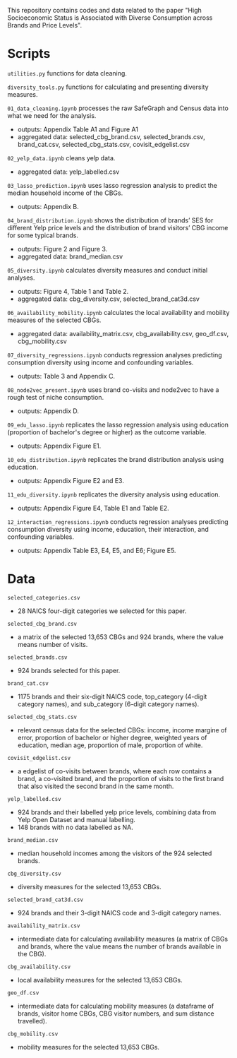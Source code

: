 This repository contains codes and data related to the paper "High Socioeconomic Status is Associated with Diverse Consumption across Brands and Price Levels".

# Scripts

`utilities.py` functions for data cleaning.

`diversity_tools.py` functions for calculating and presenting diversity measures.

`01_data_cleaning.ipynb` processes the raw SafeGraph and Census data into what we need for the analysis.
- outputs: Appendix Table A1 and Figure A1
- aggregated data: selected_cbg_brand.csv, selected_brands.csv, brand_cat.csv, selected_cbg_stats.csv, covisit_edgelist.csv

`02_yelp_data.ipynb` cleans yelp data.
- aggregated data: yelp_labelled.csv

`03_lasso_prediction.ipynb`  uses lasso regression analysis to predict the median household income of the CBGs.
- outputs: Appendix B.

`04_brand_distribution.ipynb` shows the distribution of brands’ SES for different Yelp price levels and the distribution of brand visitors’ CBG income for some typical brands.
- outputs: Figure 2 and Figure 3.
- aggregated data: brand_median.csv

`05_diversity.ipynb` calculates diversity measures and conduct initial analyses.
- outputs: Figure 4, Table 1 and Table 2.
- aggregated data: cbg_diversity.csv, selected_brand_cat3d.csv

`06_availability_mobility.ipynb` calculates the local availability and mobility measures of the selected CBGs.
- aggregated data: availability_matrix.csv, cbg_availability.csv, geo_df.csv, cbg_mobility.csv

`07_diversity_regressions.ipynb` conducts regression analyses predicting consumption diversity using income and confounding variables.
- outputs: Table 3 and Appendix C.

`08_node2vec_present.ipynb` uses brand co-visits and node2vec to have a rough test of niche consumption.
- outputs: Appendix D.

`09_edu_lasso.ipynb` replicates the lasso regression analysis using education (proportion of bachelor's degree or higher) as the outcome variable.
- outputs: Appendix Figure E1.

`10_edu_distribution.ipynb` replicates the brand distribution analysis using education.
- outputs: Appendix Figure E2 and E3.

`11_edu_diversity.ipynb` replicates the diversity analysis using education.
- outputs: Appendix Figure E4, Table E1 and Table E2.

`12_interaction_regressions.ipynb` conducts regression analyses predicting consumption diversity using income, education, their interaction, and confounding variables.
- outputs: Appendix Table E3, E4, E5, and E6; Figure E5.


# Data

`selected_categories.csv`

- 28 NAICS four-digit categories we selected for this paper.

`selected_cbg_brand.csv`
- a matrix of the selected 13,653 CBGs and 924 brands, where the value means number of visits.

`selected_brands.csv`
- 924 brands selected for this paper.

`brand_cat.csv`

- 1175 brands and their six-digit NAICS code, top_category (4-digit category names), and sub_category (6-digit category names).

`selected_cbg_stats.csv`
- relevant census data for the selected CBGs: income, income margine of error, proportion of bachelor or higher degree, weighted years of education, median age, proportion of male, proportion of white.

`covisit_edgelist.csv`
- a edgelist of co-visits between brands, where each row contains a brand, a co-visited brand, and the proportion of visits to the first brand that also visited the second brand in the same month.

`yelp_labelled.csv`
- 924 brands and their labelled yelp price levels, combining data from Yelp Open Dataset and manual labelling.
- 148 brands with no data labelled as NA.

`brand_median.csv`
- median household incomes among the visitors of the 924 selected brands.

`cbg_diversity.csv`
- diversity measures for the selected 13,653 CBGs.

`selected_brand_cat3d.csv`
- 924 brands and their 3-digit NAICS code and 3-digit category names. 

`availability_matrix.csv`
- intermediate data for calculating availability measures (a matrix of CBGs and brands, where the value means the number of brands available in the CBG).

`cbg_availability.csv`
- local availability measures for the selected 13,653 CBGs.

`geo_df.csv`
- intermediate data for calculating mobility measures (a dataframe of brands, visitor home CBGs, CBG visitor numbers, and sum distance travelled).

`cbg_mobility.csv`
- mobility measures for the selected 13,653 CBGs.

